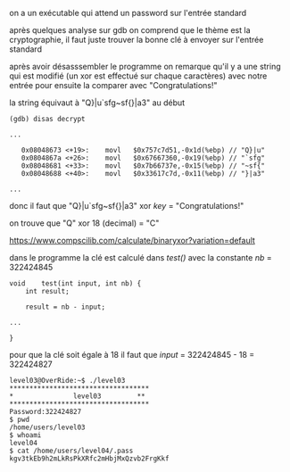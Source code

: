 on a un exécutable qui attend un password sur l'entrée standard

après quelques analyse sur gdb on comprend que le thème est la cryptographie, il faut juste trouver la bonne clé à envoyer sur l'entrée standard

après avoir désasssembler le programme on remarque qu'il y a une string qui est modifié (un xor est effectué sur chaque caractères) avec notre entrée pour ensuite la comparer avec "Congratulations!"

la string équivaut à "Q}|u`sfg~sf{}|a3" au début

```
(gdb) disas decrypt

...

   0x08048673 <+19>:    movl   $0x757c7d51,-0x1d(%ebp) // "Q}|u"
   0x0804867a <+26>:    movl   $0x67667360,-0x19(%ebp) // "`sfg"
   0x08048681 <+33>:    movl   $0x7b66737e,-0x15(%ebp) // "~sf{"
   0x08048688 <+40>:    movl   $0x33617c7d,-0x11(%ebp) // "}|a3"

...

```

donc il faut que "Q}|u`sfg~sf{}|a3" xor _key_ = "Congratulations!"

on trouve que "Q" xor 18 (decimal) = "C"

https://www.compscilib.com/calculate/binaryxor?variation=default

dans le programme la clé est calculé dans _test()_ avec la constante _nb_ = 322424845

```
void	test(int input, int nb) {
	int	result;

	result = nb - input;

...

}
```

pour que la clé soit égale à 18 il faut que _input_ = 322424845 - 18 = 322424827

```
level03@OverRide:~$ ./level03
***********************************
*               level03         **
***********************************
Password:322424827
$ pwd
/home/users/level03
$ whoami
level04
$ cat /home/users/level04/.pass
kgv3tkEb9h2mLkRsPkXRfc2mHbjMxQzvb2FrgKkf
```
